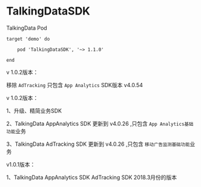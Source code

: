 # TalkingDataSDK
TalkingData Pod

```
target 'demo' do

	pod 'TalkingDataSDK', '~> 1.1.0'

end
```


v 1.0.2版本：

移除 `AdTracking` 只包含 `App Analytics` SDK版本 v4.0.54



v 1.0.2版本：

1、升级、精简业务SDK

2、TalkingData AppAnalytics SDK 更新到 v4.0.26 ,只包含 `App Analytics基础功能`业务 

3、TalkingData AdTracking SDK 更新到 v4.0.26 ,只包含 `移动广告监测基础功能`业务 




v1.0.1版本：

1、TalkingData AppAnalytics SDK AdTracking SDK 2018.3月份的版本
